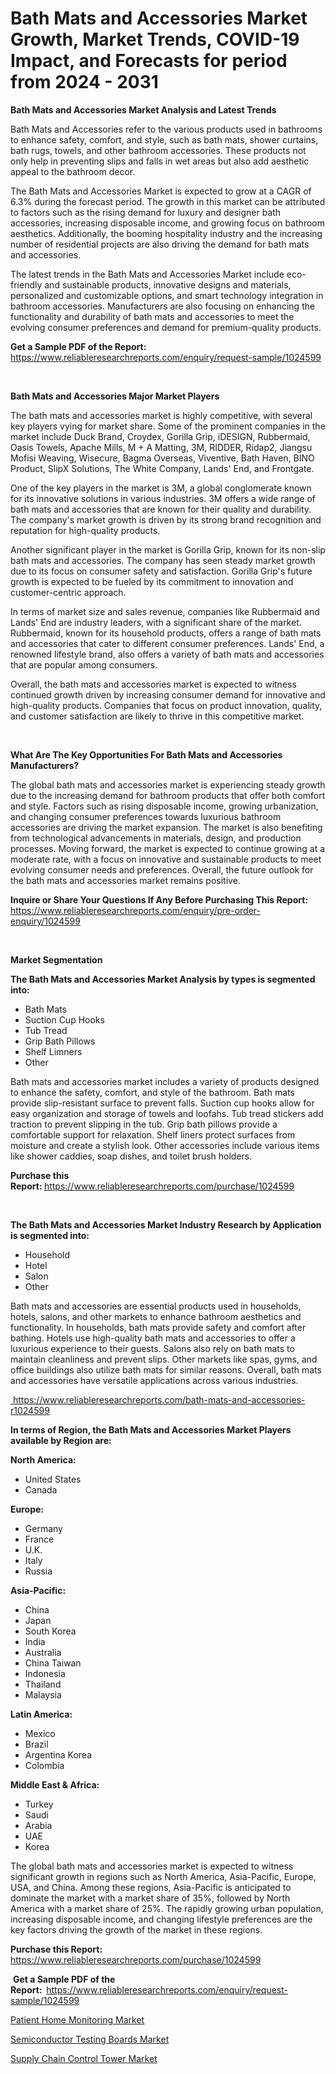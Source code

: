 <p><h1>Bath Mats and Accessories Market Growth, Market Trends, COVID-19 Impact, and Forecasts for period from 2024 - 2031</h1></p><p><strong>Bath Mats and Accessories Market Analysis and Latest Trends</strong></p>
<p><p>Bath Mats and Accessories refer to the various products used in bathrooms to enhance safety, comfort, and style, such as bath mats, shower curtains, bath rugs, towels, and other bathroom accessories. These products not only help in preventing slips and falls in wet areas but also add aesthetic appeal to the bathroom decor.</p><p>The Bath Mats and Accessories Market is expected to grow at a CAGR of 6.3% during the forecast period. The growth in this market can be attributed to factors such as the rising demand for luxury and designer bath accessories, increasing disposable income, and growing focus on bathroom aesthetics. Additionally, the booming hospitality industry and the increasing number of residential projects are also driving the demand for bath mats and accessories.</p><p>The latest trends in the Bath Mats and Accessories Market include eco-friendly and sustainable products, innovative designs and materials, personalized and customizable options, and smart technology integration in bathroom accessories. Manufacturers are also focusing on enhancing the functionality and durability of bath mats and accessories to meet the evolving consumer preferences and demand for premium-quality products.</p></p>
<p><strong>Get a Sample PDF of the Report:&nbsp;</strong> <a href="https://www.reliableresearchreports.com/enquiry/request-sample/1024599">https://www.reliableresearchreports.com/enquiry/request-sample/1024599</a></p>
<p>&nbsp;</p>
<p><strong>Bath Mats and Accessories Major Market Players</strong></p>
<p><p>The bath mats and accessories market is highly competitive, with several key players vying for market share. Some of the prominent companies in the market include Duck Brand, Croydex, Gorilla Grip, iDESIGN, Rubbermaid, Oasis Towels, Apache Mills, M + A Matting, 3M, RIDDER, Ridap2, Jiangsu Mofisi Weaving, Wisecure, Bagma Overseas, Viventive, Bath Haven, BINO Product, SlipX Solutions, The White Company, Lands' End, and Frontgate.</p><p>One of the key players in the market is 3M, a global conglomerate known for its innovative solutions in various industries. 3M offers a wide range of bath mats and accessories that are known for their quality and durability. The company's market growth is driven by its strong brand recognition and reputation for high-quality products.</p><p>Another significant player in the market is Gorilla Grip, known for its non-slip bath mats and accessories. The company has seen steady market growth due to its focus on consumer safety and satisfaction. Gorilla Grip's future growth is expected to be fueled by its commitment to innovation and customer-centric approach.</p><p>In terms of market size and sales revenue, companies like Rubbermaid and Lands' End are industry leaders, with a significant share of the market. Rubbermaid, known for its household products, offers a range of bath mats and accessories that cater to different consumer preferences. Lands' End, a renowned lifestyle brand, also offers a variety of bath mats and accessories that are popular among consumers.</p><p>Overall, the bath mats and accessories market is expected to witness continued growth driven by increasing consumer demand for innovative and high-quality products. Companies that focus on product innovation, quality, and customer satisfaction are likely to thrive in this competitive market.</p></p>
<p>&nbsp;</p>
<p><strong>What Are The Key Opportunities For Bath Mats and Accessories Manufacturers?</strong></p>
<p><p>The global bath mats and accessories market is experiencing steady growth due to the increasing demand for bathroom products that offer both comfort and style. Factors such as rising disposable income, growing urbanization, and changing consumer preferences towards luxurious bathroom accessories are driving the market expansion. The market is also benefiting from technological advancements in materials, design, and production processes. Moving forward, the market is expected to continue growing at a moderate rate, with a focus on innovative and sustainable products to meet evolving consumer needs and preferences. Overall, the future outlook for the bath mats and accessories market remains positive.</p></p>
<p><strong>Inquire or Share Your Questions If Any Before Purchasing This Report:</strong> <a href="https://www.reliableresearchreports.com/enquiry/pre-order-enquiry/1024599">https://www.reliableresearchreports.com/enquiry/pre-order-enquiry/1024599</a></p>
<p>&nbsp;</p>
<p><strong>Market Segmentation</strong></p>
<p><strong>The Bath Mats and Accessories Market Analysis by types is segmented into:</strong></p>
<p><ul><li>Bath Mats</li><li>Suction Cup Hooks</li><li>Tub Tread</li><li>Grip Bath Pillows</li><li>Shelf Limners</li><li>Other</li></ul></p>
<p><p>Bath mats and accessories market includes a variety of products designed to enhance the safety, comfort, and style of the bathroom. Bath mats provide slip-resistant surface to prevent falls. Suction cup hooks allow for easy organization and storage of towels and loofahs. Tub tread stickers add traction to prevent slipping in the tub. Grip bath pillows provide a comfortable support for relaxation. Shelf liners protect surfaces from moisture and create a stylish look. Other accessories include various items like shower caddies, soap dishes, and toilet brush holders.</p></p>
<p><strong>Purchase this Report:&nbsp;</strong><a href="https://www.reliableresearchreports.com/purchase/1024599">https://www.reliableresearchreports.com/purchase/1024599</a></p>
<p>&nbsp;</p>
<p><strong>The Bath Mats and Accessories Market Industry Research by Application is segmented into:</strong></p>
<p><ul><li>Household</li><li>Hotel</li><li>Salon</li><li>Other</li></ul></p>
<p><p>Bath mats and accessories are essential products used in households, hotels, salons, and other markets to enhance bathroom aesthetics and functionality. In households, bath mats provide safety and comfort after bathing. Hotels use high-quality bath mats and accessories to offer a luxurious experience to their guests. Salons also rely on bath mats to maintain cleanliness and prevent slips. Other markets like spas, gyms, and office buildings also utilize bath mats for similar reasons. Overall, bath mats and accessories have versatile applications across various industries.</p></p>
<p><a href="https://www.reliableresearchreports.com/bath-mats-and-accessories-r1024599">&nbsp;https://www.reliableresearchreports.com/bath-mats-and-accessories-r1024599</a></p>
<p><strong>In terms of Region, the Bath Mats and Accessories Market Players available by Region are:</strong></p>
<p>
    <p> <strong> North America: </strong>
        <ul>
            <li>United States</li>
            <li>Canada</li>
        </ul>
        </p> 
    <p> <strong> Europe: </strong>
        <ul>
            <li>Germany</li>
            <li>France</li>
            <li>U.K.</li>
            <li>Italy</li>
            <li>Russia</li>
        </ul>
        </p> 
    <p> <strong> Asia-Pacific: </strong>
        <ul>
            <li>China</li>
            <li>Japan</li>
            <li>South Korea</li>
            <li>India</li>
            <li>Australia</li>
            <li>China Taiwan</li>
            <li>Indonesia</li>
            <li>Thailand</li>
            <li>Malaysia</li>
        </ul>
        </p> 
    <p> <strong> Latin America: </strong>
        <ul>
            <li>Mexico</li>
            <li>Brazil</li>
            <li>Argentina Korea</li>
            <li>Colombia</li>
        </ul>
        </p> 
    <p> <strong> Middle East & Africa: </strong>
        <ul>
            <li>Turkey</li>
            <li>Saudi</li>
            <li>Arabia</li>
            <li>UAE</li>
            <li>Korea</li>
        </ul>
    </p>
    </p>
<p><p>The global bath mats and accessories market is expected to witness significant growth in regions such as North America, Asia-Pacific, Europe, USA, and China. Among these regions, Asia-Pacific is anticipated to dominate the market with a market share of 35%, followed by North America with a market share of 25%. The rapidly growing urban population, increasing disposable income, and changing lifestyle preferences are the key factors driving the growth of the market in these regions.</p></p>
<p><strong>Purchase this Report: </strong><a href="https://www.reliableresearchreports.com/purchase/1024599">https://www.reliableresearchreports.com/purchase/1024599</a></p>
<p>&nbsp;<strong>Get a Sample PDF of the Report:&nbsp;&nbsp;</strong><a href="https://www.reliableresearchreports.com/enquiry/request-sample/1024599">https://www.reliableresearchreports.com/enquiry/request-sample/1024599</a></p>
<p><strong></strong></p>
<p><p><a href="https://www.linkedin.com/pulse/patient-home-monitoring-market-forecast-global-trends-8qpoe">Patient Home Monitoring Market</a></p><p><a href="https://www.linkedin.com/pulse/semiconductor-testing-boards-market-global-insights-1tqhe">Semiconductor Testing Boards Market</a></p><p><a href="https://www.linkedin.com/pulse/supply-chain-control-tower-market-size-segmentation-trends-tuo9e">Supply Chain Control Tower Market</a></p></p>